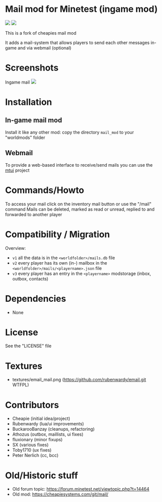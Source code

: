 Mail mod for Minetest (ingame mod)
======

![](https://github.com/mt-mods/mail/workflows/test/badge.svg)
![](https://github.com/mt-mods/mail/workflows/luacheck/badge.svg)


This is a fork of cheapies mail mod

It adds a mail-system that allows players to send each other messages in-game and via webmail (optional)

# Screenshots

Ingame mail
![](pics/ingame.png?raw=true)

# Installation

## In-game mail mod

Install it like any other mod: copy the directory `mail_mod` to your "worldmods" folder

## Webmail

To provide a web-based interface to receive/send mails you can use the [mtui](https://github.com/minetest-go/mtui) project

# Commands/Howto

To access your mail click on the inventory mail button or use the "/mail" command
Mails can be deleted, marked as read or unread, replied to and forwarded to another player

# Compatibility / Migration

Overview:
* `v1` all the data is in the `<worldfolder>/mails.db` file
* `v2` every player has its own (in-) mailbox in the `<worldfolder>/mails/<playername>.json` file
* `v3` every player has an entry in the `<playername>` modstorage (inbox, outbox, contacts)

# Dependencies
* None

# License

See the "LICENSE" file

# Textures
* textures/email_mail.png (https://github.com/rubenwardy/email.git WTFPL)

# Contributors

* Cheapie (initial idea/project)
* Rubenwardy (lua/ui improvements)
* BuckarooBanzay (cleanups, refactoring)
* Athozus (outbox, maillists, ui fixes)
* fluxionary (minor fixups)
* SX (various fixes)
* Toby1710 (ux fixes)
* Peter Nerlich (cc, bcc)

# Old/Historic stuff
* Old forum topic: https://forum.minetest.net/viewtopic.php?t=14464
* Old mod: https://cheapiesystems.com/git/mail/
